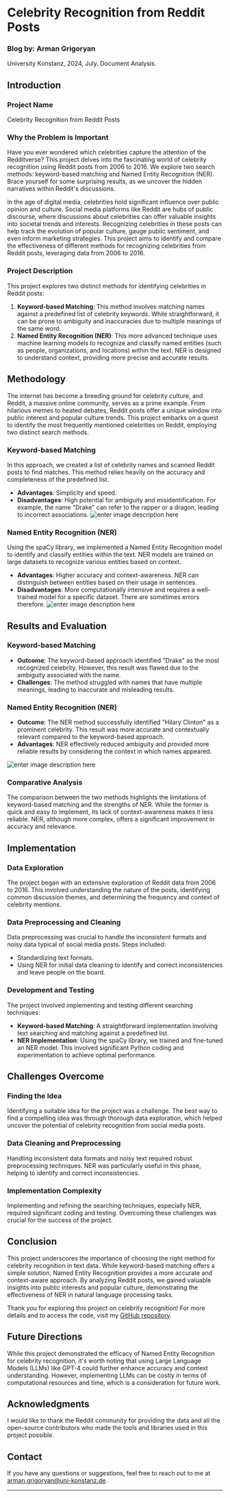 
# Celebrity Recognition from Reddit Posts

### Blog by: Arman Grigoryan
University Konstanz, 2024,  July. Document Analysis.

## Introduction

### Project Name

Celebrity Recognition from Reddit Posts

### Why the Problem is Important
Have you ever wondered which celebrities capture the attention of the Redditverse? This project delves into the fascinating world of celebrity recognition using Reddit posts from 2006 to 2016. We explore two search methods: keyword-based matching and Named Entity Recognition (NER). Brace yourself for some surprising results, as we uncover the hidden narratives within Reddit's discussions.

In the age of digital media, celebrities hold significant influence over public opinion and culture. Social media platforms like Reddit are hubs of public discourse, where discussions about celebrities can offer valuable insights into societal trends and interests. Recognizing celebrities in these posts can help track the evolution of popular culture, gauge public sentiment, and even inform marketing strategies. This project aims to identify and compare the effectiveness of different methods for recognizing celebrities from Reddit posts, leveraging data from 2006 to 2016.


### Project Description

This project explores two distinct methods for identifying celebrities in Reddit posts:

1. **Keyword-based Matching**: This method involves matching names against a predefined list of celebrity keywords. While straightforward, it can be prone to ambiguity and inaccuracies due to multiple meanings of the same word.
2. **Named Entity Recognition (NER)**: This more advanced technique uses machine learning models to recognize and classify named entities (such as people, organizations, and locations) within the text. NER is designed to understand context, providing more precise and accurate results.

## Methodology
The internet has become a breeding ground for celebrity culture, and Reddit, a massive online community, serves as a prime example. From hilarious memes to heated debates, Reddit posts offer a unique window into public interest and popular culture trends. This project embarks on a quest to identify the most frequently mentioned celebrities on Reddit, employing two distinct search methods.
### Keyword-based Matching

In this approach, we created a list of celebrity names and scanned Reddit posts to find matches. This method relies heavily on the accuracy and completeness of the predefined list. 

- **Advantages**: Simplicity and speed.
- **Disadvantages**: High potential for ambiguity and misidentification. For example, the name "Drake" can refer to the rapper or a dragon, leading to incorrect associations.
![enter image description here](https://github.com/armangrigoryan96/armangrigoryan96.github.io/blob/main/drake.png)

### Named Entity Recognition (NER)

Using the spaCy library, we implemented a Named Entity Recognition model to identify and classify entities within the text. NER models are trained on large datasets to recognize various entities based on context.

- **Advantages**: Higher accuracy and context-awareness. NER can distinguish between entities based on their usage in sentences.
- **Disadvantages**: More computationally intensive and requires a well-trained model for a specific dataset. There are sometimes errors therefore.
![enter image description here](https://github.com/armangrigoryan96/armangrigoryan96.github.io/blob/main/hillary.png)
## Results and Evaluation

### Keyword-based Matching

- **Outcome**: The keyword-based approach identified "Drake" as the most recognized celebrity. However, this result was flawed due to the ambiguity associated with the name.
- **Challenges**: The method struggled with names that have multiple meanings, leading to inaccurate and misleading results.

### Named Entity Recognition (NER)

- **Outcome**: The NER method successfully identified "Hilary Clinton" as a prominent celebrity. This result was more accurate and contextually relevant compared to the keyword-based approach.
- **Advantages**: NER effectively reduced ambiguity and provided more reliable results by considering the context in which names appeared.


![enter image description here](https://github.com/armangrigoryan96/armangrigoryan96.github.io/blob/main/NER.png)

### Comparative Analysis

The comparison between the two methods highlights the limitations of keyword-based matching and the strengths of NER. While the former is quick and easy to implement, its lack of context-awareness makes it less reliable. NER, although more complex, offers a significant improvement in accuracy and relevance.

## Implementation

### Data Exploration

The project began with an extensive exploration of Reddit data from 2006 to 2016. This involved understanding the nature of the posts, identifying common discussion themes, and determining the frequency and context of celebrity mentions.

### Data Preprocessing and Cleaning

Data preprocessing was crucial to handle the inconsistent formats and noisy data typical of social media posts. Steps included:


- Standardizing text formats.
- Using NER for initial data cleaning to identify and correct inconsistencies and leave people on the board.

### Development and Testing

The project involved implementing and testing different searching techniques:

- **Keyword-based Matching**: A straightforward implementation involving text searching and matching against a predefined list.
- **NER Implementation**: Using the spaCy library, we trained and fine-tuned an NER model. This involved significant Python coding and experimentation to achieve optimal performance.

## Challenges Overcome

### Finding the Idea

Identifying a suitable idea for the project was a challenge. The best way to find a compelling idea was through thorough data exploration, which helped uncover the potential of celebrity recognition from social media posts.

### Data Cleaning and Preprocessing

Handling inconsistent data formats and noisy text required robust preprocessing techniques. NER was particularly useful in this phase, helping to identify and correct inconsistencies.

### Implementation Complexity

Implementing and refining the searching techniques, especially NER, required significant coding and testing. Overcoming these challenges was crucial for the success of the project.

## Conclusion

This project underscores the importance of choosing the right method for celebrity recognition in text data. While keyword-based matching offers a simple solution, Named Entity Recognition provides a more accurate and context-aware approach. By analyzing Reddit posts, we gained valuable insights into public interests and popular culture, demonstrating the effectiveness of NER in natural language processing tasks.

Thank you for exploring this project on celebrity recognition! For more details and to access the code, visit my [GitHub repository](https://github.com/yourusername/celebrity-recognition).


## Future Directions

While this project demonstrated the efficacy of Named Entity Recognition for celebrity recognition, it's worth noting that using Large Language Models (LLMs) like GPT-4 could further enhance accuracy and context understanding. However, implementing LLMs can be costly in terms of computational resources and time, which is a consideration for future work.



## Acknowledgments

I would like to thank the Reddit community for providing the data and all the open-source contributors who made the tools and libraries used in this project possible.

## Contact

If you have any questions or suggestions, feel free to reach out to me at [arman.grigoryan@uni-konstanz.de](mailto:your.email@example.com).

---
